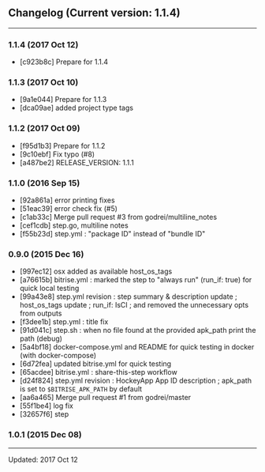 ## Changelog (Current version: 1.1.4)

-----------------

### 1.1.4 (2017 Oct 12)

* [c923b8c] Prepare for 1.1.4

### 1.1.3 (2017 Oct 10)

* [9a1e044] Prepare for 1.1.3
* [dca09ae] added project type tags

### 1.1.2 (2017 Oct 09)

* [f95d1b3] Prepare for 1.1.2
* [9c10ebf] Fix typo (#8)
* [a487be2] RELEASE_VERSION: 1.1.1

### 1.1.0 (2016 Sep 15)

* [92a861a] error printing fixes
* [51eac39] error check fix (#5)
* [c1ab33c] Merge pull request #3 from godrei/multiline_notes
* [cef1cdb] step.go, multiline notes
* [f55b23d] step.yml : "package ID" instead of "bundle ID"

### 0.9.0 (2015 Dec 16)

* [997ec12] osx added as available host_os_tags
* [a76615b] bitrise.yml : marked the step to "always run" (run_if: true) for quick local testing
* [99a43e8] step.yml revision : step summary & description update ; host_os_tags update ; run_if: IsCI ; and removed the unnecessary opts from outputs
* [f3dee1b] step.yml : title fix
* [91d041c] step.sh : when no file found at the provided apk_path print the path (debug)
* [5a4bf18] docker-compose.yml and README for quick testing in docker (with docker-compose)
* [6d72fea] updated bitrise.yml for quick testing
* [65acdee] bitrise.yml : share-this-step workflow
* [d24f824] step.yml revision : HockeyApp App ID description ; apk_path is set to `$BITRISE_APK_PATH` by default
* [aa6a465] Merge pull request #1 from godrei/master
* [55f1be4] log fix
* [32657f6] step

### 1.0.1 (2015 Dec 08)


-----------------

Updated: 2017 Oct 12